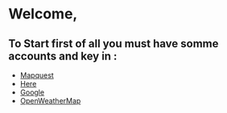 # Welcome,
## To Start first of all you must have somme accounts and key in :
* [Mapquest](https://developer.mapquest.com/)
* [Here](https://developer.here.com/)
* [Google](https://console.cloud.google.com/)
* [OpenWeatherMap](https://openweathermap.org/)